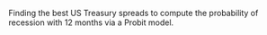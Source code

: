 Finding the best US Treasury spreads to compute the probability of recession with 12 months via a Probit model.  
